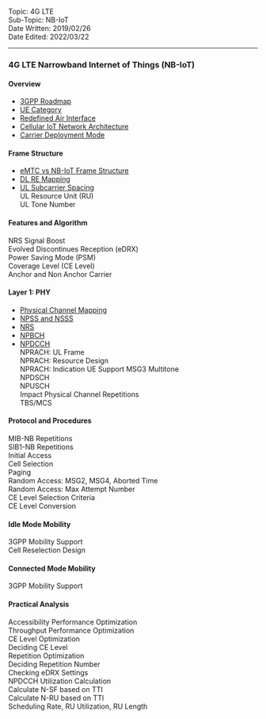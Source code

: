 Topic: 4G LTE<br>
Sub-Topic: NB-IoT<br>
Date Written: 2019/02/26<br>
Date Edited: 2022/03/22<br>

---

### 4G LTE Narrowband Internet of Things (NB-IoT)
#### Overview 

- [3GPP Roadmap](/lte_nbiot/lte_nbiot_overview.md?id=3GPP-Roadmap)<br>
- [UE Category](/lte_nbiot/lte_nbiot_overview.md?id=UE-Category)<br>
- [Redefined Air Interface](/lte_nbiot/lte_nbiot_overview.md?id=Redefined-Air-Interface)<br>
- [Cellular IoT Network Architecture](/lte_nbiot/lte_nbiot_overview.md?id=Cellular-IoT-Network-Architecture)<br>
- [Carrier Deployment Mode](/lte_nbiot/lte_nbiot_overview.md?id=Carrier-Deployment-Mode)<br>

#### Frame Structure 

- [eMTC vs NB-IoT Frame Structure](/lte_nbiot/lte_nbiot_framestructure.md?id=eMTC-vs-NB-IoT-Frame-Structure)<br>
- [DL RE Mapping](/lte_nbiot/lte_nbiot_framestructure.md?id=DL-RE-Mapping)<br>
- [UL Subcarrier Spacing](/lte_nbiot/lte_nbiot_framestructure.md?id=UL-Subcarrier-Spacing)<br>
UL Resource Unit (RU)  <br>
UL Tone Number  <br>

#### Features and Algorithm 

NRS Signal Boost  <br>
Evolved Discontinues Reception (eDRX)  <br>
Power Saving Mode (PSM)  <br>
Coverage Level (CE Level)  <br>
Anchor and Non Anchor Carrier  <br>

#### Layer 1: PHY

- [Physical Channel Mapping](/lte_nbiot/lte_nbiot_layer1.md?id=Physical-Channel-Mapping)<br>
- [NPSS and NSSS](/lte_nbiot/lte_nbiot_layer1.md?id=NPSS-and-NSSS)<br>
- [NRS](/lte_nbiot/lte_nbiot_layer1.md?id=NRS)<br>
- [NPBCH](/lte_nbiot/lte_nbiot_layer1.md?id=NPBCH)<br>
- [NPDCCH](/lte_nbiot/lte_nbiot_layer1.md?id=NPDCCH)<br>
NPRACH: UL Frame  <br>
NPRACH: Resource Design   <br>
NPRACH: Indication UE Support MSG3 Multitone  <br>
NPDSCH  <br>
NPUSCH  <br>
Impact Physical Channel Repetitions  <br>
TBS/MCS  <br>

#### Protocol and Procedures 

MIB-NB Repetitions  <br>
SIB1-NB Repetitions  <br>
Initial Access  <br>
Cell Selection  <br>
Paging  <br>
Random Access: MSG2, MSG4, Aborted Time  <br>
Random Access: Max Attempt Number  <br>
CE Level Selection Criteria  <br>
CE Level Conversion  <br>

#### Idle Mode Mobility 

3GPP Mobility Support  <br>
Cell Reselection Design  <br>
 
#### Connected Mode Mobility 

3GPP Mobility Support  <br>

#### Practical Analysis 

Accessibility Performance Optimization  <br>
Throughput Performance Optimization  <br>
CE Level Optimization  <br>
Deciding CE Level  <br>
Repetition Optimization  <br>
Deciding Repetition Number  <br>
Checking eDRX Settings  <br>
NPDCCH Utilization Calculation  <br>
Calculate N-SF based on TTI  <br>
Calculate N-RU based on TTI  <br>
Scheduling Rate, RU Utilization, RU Length <br>